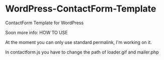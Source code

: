 WordPress-ContactForm-Template
==============================

ContactForm Template for WordPress

Soon more info: HOW TO USE

At the moment you can only use standard permalink, I'm working on it.

In contactform.js you have to change the path of loader.gif and mailer.php
